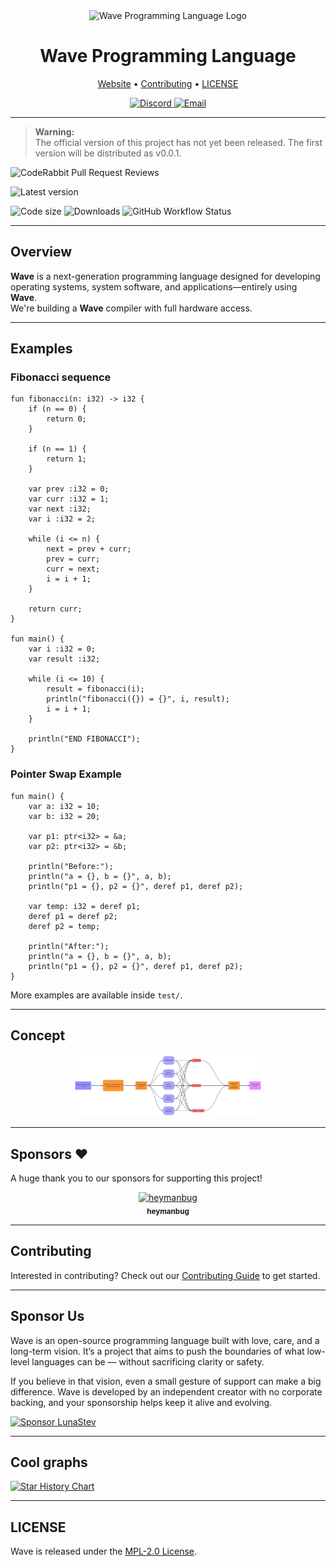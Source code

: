 <div align="center">
  <img src="https://wave-lang.dev/img/favicon.ico" alt="Wave Programming Language Logo" width="100" />
  <h1>Wave Programming Language</h1>
  <p>
    <a href="https://www.wave-lang.dev">Website</a> •
    <a href="https://github.com/LunaStev/Wave/blob/master/CONTRIBUTING.md">Contributing</a> •
    <a href="LICENSE">LICENSE</a>
  </p>
</div>

<div align="center">
  <a href="https://discord.gg/Kuk2qXFjc5" target="_blank">
    <img src="https://img.shields.io/badge/Discord-5865F2?style=for-the-badge&logo=discord&logoColor=white" alt="Discord" />
  </a>
  <a href="mailto:lunastev@gurmstudios.com" target="_blank">
    <img src="https://img.shields.io/badge/Email-D14836?style=for-the-badge&logo=gmail&logoColor=white" alt="Email" />
  </a>
</div>

---

> **Warning:**  
> The official version of this project has not yet been released. The first version will be distributed as v0.0.1.

![CodeRabbit Pull Request Reviews](https://img.shields.io/coderabbit/prs/github/LunaStev/Wave?style=for-the-badge&logo=github?utm_source=oss&utm_medium=github&utm_campaign=LunaStev%2FWave&labelColor=171717&color=FF570A&link=https%3A%2F%2Fcoderabbit.ai&label=CodeRabbit+Reviews)

![Latest version](https://img.shields.io/github/v/release/LunaStev/Wave?style=for-the-badge&include_prereleases)

![Code size](https://img.shields.io/github/languages/code-size/LunaStev/Wave?style=for-the-badge&logo=github)
![Downloads](https://img.shields.io/github/downloads/LunaStev/Wave/total?color=%2324cc24&style=for-the-badge&logo=github)
![GitHub Workflow Status](https://img.shields.io/github/actions/workflow/status/LunaStev/Wave/rust.yml?logo=rust&style=for-the-badge&branch=master)

---

## Overview

**Wave** is a next-generation programming language designed for developing operating systems, system software, and applications—entirely using **Wave**.  
We're building a **Wave** compiler with full hardware access.

---

## Examples

### Fibonacci sequence

```wave
fun fibonacci(n: i32) -> i32 {
    if (n == 0) {
        return 0;
    }
    
    if (n == 1) {
        return 1;
    }
    
    var prev :i32 = 0;
    var curr :i32 = 1;
    var next :i32;
    var i :i32 = 2;
    
    while (i <= n) {
        next = prev + curr;
        prev = curr;
        curr = next;
        i = i + 1;
    }
    
    return curr;
}

fun main() {
    var i :i32 = 0;
    var result :i32;
    
    while (i <= 10) {
        result = fibonacci(i);
        println("fibonacci({}) = {}", i, result);
        i = i + 1;
    }

    println("END FIBONACCI");
}
```

### Pointer Swap Example

```wave
fun main() {
    var a: i32 = 10;
    var b: i32 = 20;
    
    var p1: ptr<i32> = &a;
    var p2: ptr<i32> = &b;
    
    println("Before:");
    println("a = {}, b = {}", a, b);
    println("p1 = {}, p2 = {}", deref p1, deref p2);
    
    var temp: i32 = deref p1;
    deref p1 = deref p2;
    deref p2 = temp;
    
    println("After:");
    println("a = {}, b = {}", a, b);
    println("p1 = {}, p2 = {}", deref p1, deref p2);
}
```

More examples are available inside `test/`.

---

## Concept

<p align="center">
  <img src=".github/scalability1.svg" alt="Wave Concept Diagram" width="60%">
</p>

---

## Sponsors ❤️

A huge thank you to our sponsors for supporting this project!

<p align="center">
  <a href="https://ko-fi.com/heymanbug">
    <img src="https://ko-fi.com/img/anon7.png?v=10" width="100" alt="heymanbug" />
    <br>
    <sub><b>heymanbug</b></sub>
  </a>
</p>

---

## Contributing

Interested in contributing? Check out our [Contributing Guide](https://github.com/LunaStev/Wave/wiki/Contributing) to get started.

---

## Sponsor Us

Wave is an open-source programming language built with love, care, and a long-term vision.
It’s a project that aims to push the boundaries of what low-level languages can be — without sacrificing clarity or safety.

If you believe in that vision, even a small gesture of support can make a big difference.
Wave is developed by an independent creator with no corporate backing, and your sponsorship helps keep it alive and evolving.


[![Sponsor LunaStev](https://img.shields.io/badge/Sponsor%20LunaStev-%23ea4aaa?style=for-the-badge&logo=github-sponsors&logoColor=white)](https://github.com/sponsors/LunaStev)

---

## Cool graphs

[![Star History Chart](https://api.star-history.com/svg?repos=LunaStev/Wave&type=Date)](https://star-history.com/#LunaStev/Wave&Date)

---

## LICENSE

Wave is released under the [MPL-2.0 License](LICENSE).
